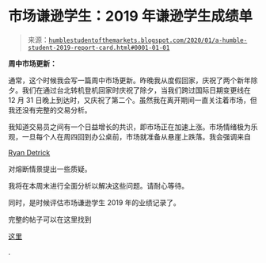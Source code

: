 <!--yml

类别：未分类

日期：2024-05-18 02:22:49

-->

# 市场谦逊学生：2019 年谦逊学生成绩单

> 来源：[`humblestudentofthemarkets.blogspot.com/2020/01/a-humble-student-2019-report-card.html#0001-01-01`](https://humblestudentofthemarkets.blogspot.com/2020/01/a-humble-student-2019-report-card.html#0001-01-01)

**周中市场更新：**

通常，这个时候我会写一篇周中市场更新。昨晚我从度假回家，庆祝了两个新年除夕。我们在通过台北转机登机回家时庆祝了除夕，当我们跨过国际日期变更线在 12 月 31 日晚上到达时，又庆祝了第二个。虽然我在离开期间一直关注着市场，但我还没有完整的交易分析。

我知道交易员之间有一个日益增长的共识，即市场正在加速上涨。市场情绪极为乐观，一旦每个人在周四回到办公桌前，市场就准备从悬崖上跌落。我会强调来自

[Ryan Detrick](https://twitter.com/ryandetrick/status/1212001028624834560)

对熔断情景提出一些质疑。

我将在本周末进行全面分析以解决这些问题。请耐心等待。

同时，是时候评估市场谦逊学生 2019 年的业绩记录了。

完整的帖子可以在这里找到

[这里](https://humblestudentofthemarkets.com/2020/01/01/a-humble-student-2019-report-card/)

.
